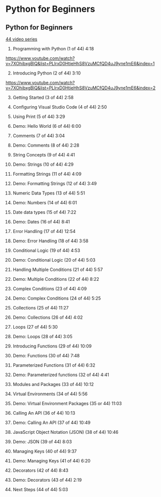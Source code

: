 # Python for Beginners

## Python for Beginners

[44 video series][10]

[10]: https://www.youtube.com/playlist?list=PLlrxD0HtieHhS8VzuMCfQD4uJ9yne1mE6

1. Programming with Python (1 of 44) 4:18

https://www.youtube.com/watch?v=7XOhibxgBlQ&list=PLlrxD0HtieHhS8VzuMCfQD4uJ9yne1mE6&index=1

2. Introducing Python (2 of 44) 3:10

https://www.youtube.com/watch?v=7XOhibxgBlQ&list=PLlrxD0HtieHhS8VzuMCfQD4uJ9yne1mE6&index=2

3. Getting Started (3 of 44) 2:58

4. Configuring Visual Studio Code (4 of 44) 2:50

5. Using Print (5 of 44) 3:29

6. Demo: Hello World (6 of 44) 6:00

7. Comments (7 of 44) 3:04

8. Demo: Comments (8 of 44) 2:28

9. String Concepts (9 of 44) 4:41

10. Demo: Strings (10 of 44) 4:29

11. Formatting Strings (11 of 44) 4:09

12. Demo: Formatting Strings (12 of 44) 3:49

13. Numeric Data Types (13 of 44) 5:51

14. Demo: Numbers (14 of 44) 6:01

15. Date data types (15 of 44) 7:22

16. Demo: Dates (16 of 44) 8:41

17. Error Handling (17 of 44) 12:54

18. Demo: Error Handling (18 of 44) 3:58

19. Conditional Logic (19 of 44) 4:53

20. Demo: Conditional Logic (20 of 44) 5:03

21. Handling Multiple Conditions (21 of 44) 5:57

22. Demo: Multiple Conditions (22 of 44) 8:22

23. Complex Conditions (23 of 44) 4:09

24. Demo: Complex Conditions (24 of 44) 5:25

25. Collections (25 of 44) 11:27

26. Demo: Collections (26 of 44) 4:02

27. Loops (27 of 44) 5:30

28. Demo: Loops (28 of 44) 3:05

29. Introducing Functions (29 of 44) 10:09

30. Demo: Functions (30 of 44) 7:48

31. Parameterized Functions (31 of 44) 6:32

32. Demo: Parameterized functions (32 of 44) 4:41

33. Modules and Packages (33 of 44) 10:12

34. Virtual Environments (34 of 44) 5:56

35. Demo: Virtual Environment Packages (35 or 44) 11:03

36. Calling An API (36 of 44) 10:13

37. Demo: Calling An API (37 of 44) 10:49

38. JavaScript Object Notation (JSON) (38 of 44) 10:46

39. Demo: JSON (39 of 44) 8:03

40. Managing Keys (40 of 44) 9:37

41. Demo: Managing Keys (41 of 44) 6:20

42. Decorators (42 of 44) 8:43

43. Demo: Decorators (43 of 44) 2:19

44. Next Steps (44 of 44) 5:03

